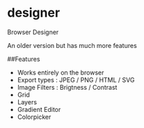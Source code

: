 # designer
Browser Designer

An older version but has much more features

##Features
<ul>
  <li>Works entirely on the browser</li>
  <li>Export types : JPEG / PNG / HTML / SVG</li>
  <li>Image Filters : Brigtness / Contrast</li>
  <li>Grid</li>
  <li>Layers</li>
  <li>Gradient Editor</li>
  <li>Colorpicker</li>
</ul>
